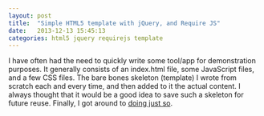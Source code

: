 ```yaml
---
layout: post
title:  "Simple HTML5 template with jQuery, and Require JS"
date:   2013-12-13 15:45:13
categories: html5 jquery requirejs template
---
```


I have often had the need to quickly write some tool/app for demonstration
purposes. It generally consists of an index.html file, some JavaScript files,
and a few CSS files. The bare bones skeleton (template) I wrote from scratch
each and every time, and then added to it the actual content. I always thought
that it would be a good idea to save such a skeleton for future reuse. Finally,
I got around to
[doing just so](https://github.com/valera-rozuvan/simple-html5-template).
